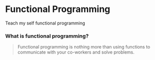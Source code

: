 # Functional Programming
Teach my self functional programming

### What is functional programming? 
> Functional programming is nothing more than using functions to communicate with your co-workers and solve problems.
